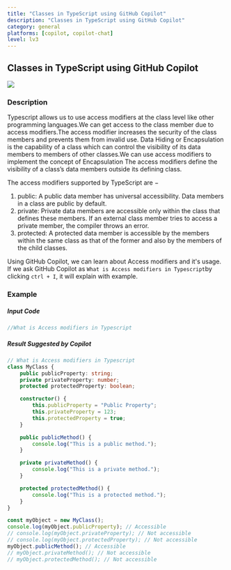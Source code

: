 ```yaml
---
title: "Classes in TypeScript using GitHub Copilot"
description: "Classes in TypeScript using GitHub Copilot"
category: general
platforms: [copilot, copilot-chat]
level: lv3
---
```

 
## Classes in TypeScript using GitHub Copilot
[<img src="https://img.shields.io/badge/Lv3-Mature_Best_Practice-brightgreen">](https://github.com/orgs/AI-Native-Development/projects/1/)
 
### Description
Typescript allows us to use access modifiers at the class level like other programming languages.We can get access to the class member due to access modifiers.The access modifier increases the security of the class members and prevents them from invalid use. Data Hiding or Encapsulation is the capability of a class which can control the visibility of its data members to members of other classes.We can use access modifiers to implement the concept of Encapsulation
The access modifiers define the visibility of a class’s data members outside its defining class.

The access modifiers supported by TypeScript are −
1.	public: A public data member has universal accessibility. Data members in a class are public by default.
2.	private: Private data members are accessible only within the class that defines these members. If an external class member tries to access a private member, the compiler throws an error.
3.	protected: A protected data member is accessible by the members within the same class as that of the former and also by the members of the child classes.

Using GitHub Copilot, we can learn about Access modifiers and it's usage.
If we ask GitHub Copilot as `What is Access modifiers in Typescript`by clicking `ctrl + I`, it will explain with example.
### Example

##### Input Code
```TypeScript
//What is Access modifiers in Typescript
```

##### Result Suggested by Copilot
```TypeScript
// What is Access modifiers in Typescript
class MyClass {
    public publicProperty: string;
    private privateProperty: number;
    protected protectedProperty: boolean;

    constructor() {
        this.publicProperty = "Public Property";
        this.privateProperty = 123;
        this.protectedProperty = true;
    }

    public publicMethod() {
        console.log("This is a public method.");
    }

    private privateMethod() {
        console.log("This is a private method.");
    }

    protected protectedMethod() {
        console.log("This is a protected method.");
    }
}

const myObject = new MyClass();
console.log(myObject.publicProperty); // Accessible
// console.log(myObject.privateProperty); // Not accessible
// console.log(myObject.protectedProperty); // Not accessible
myObject.publicMethod(); // Accessible
// myObject.privateMethod(); // Not accessible
// myObject.protectedMethod(); // Not accessible
```